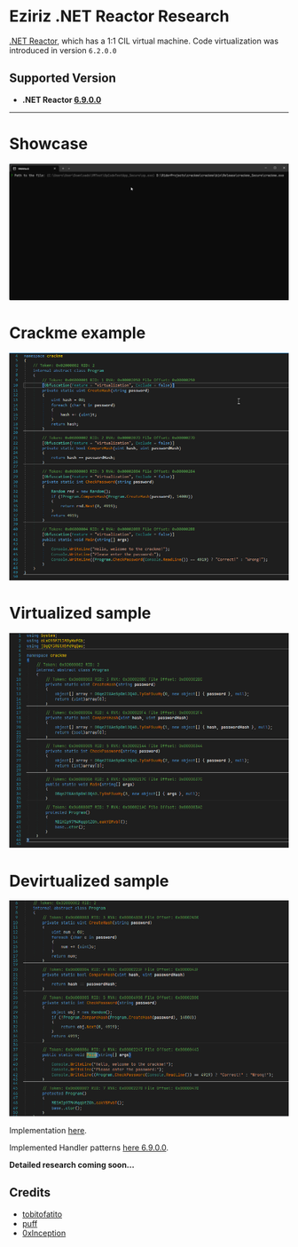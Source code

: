 # Eziriz .NET Reactor Research
 [.NET Reactor](https://www.eziriz.com/), which has a 1:1 CIL virtual machine.
Code virtualization was introduced in version `6.2.0.0`

## Supported Version
- **.NET Reactor [6.9.0.0](#ver-6.9.0.0)**

----------

# Showcase
<img src="assets/devirt_showcase.gif">

</br>

# Crackme example
<img src="assets/clear_crackme.png">

</br>

# Virtualized sample
<img src="assets/crackme.png">

</br>

# Devirtualized sample
<img src="assets/devirt.png">

</br>

Implementation [here](https://github.com/void-stack/VMAttack/blob/dev/src/VMAttack.Pipeline/VirtualMachines/EzirizVM).

Implemented Handler patterns [here 6.9.0.0](https://github.com/void-stack/VMAttack/tree/dev/src/VMAttack.Pipeline/VirtualMachines/EzirizVM/PatternMatching/OpCodes).

**Detailed research coming soon...**

## Credits
- [tobitofatito](https://forum.tuts4you.com/profile/101602-tobitofatito/)
- [puff](https://github.com/puff)
- [0xInception](https://github.com/0xInception/UseEveryOpCode)